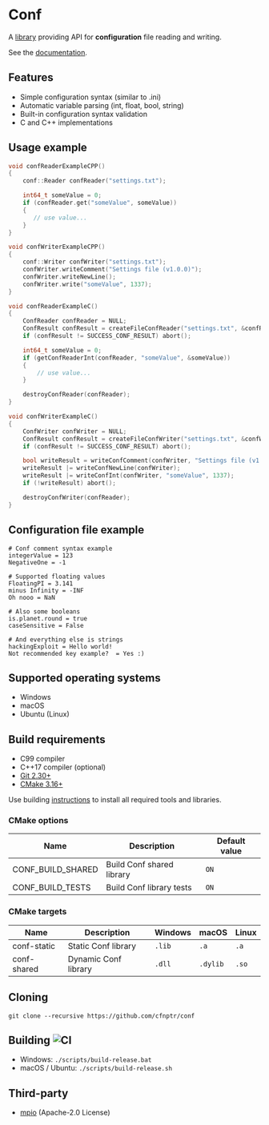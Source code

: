 # Conf

A [library](https://github.com/cfnptr/conf) providing API for **configuration** file reading and writing.

See the [documentation](https://cfnptr.github.io/conf).

## Features

* Simple configuration syntax (similar to .ini)
* Automatic variable parsing (int, float, bool, string)
* Built-in configuration syntax validation
* C and C++ implementations

## Usage example

```cpp
void confReaderExampleCPP()
{
    conf::Reader confReader("settings.txt");

    int64_t someValue = 0;
    if (confReader.get("someValue", someValue))
    {
       // use value...
    }
}

void confWriterExampleCPP()
{
    conf::Writer confWriter("settings.txt");
    confWriter.writeComment("Settings file (v1.0.0)");
    confWriter.writeNewLine();
    confWriter.write("someValue", 1337);
}
```

```c
void confReaderExampleC()
{
    ConfReader confReader = NULL;
    ConfResult confResult = createFileConfReader("settings.txt", &confReader, NULL);
    if (confResult != SUCCESS_CONF_RESULT) abort();

	int64_t someValue = 0;
	if (getConfReaderInt(confReader, "someValue", &someValue))
	{
		// use value...
	}

	destroyConfReader(confReader);
}

void confWriterExampleC()
{
    ConfWriter confWriter = NULL;
    ConfResult confResult = createFileConfWriter("settings.txt", &confWriter);
    if (confResult != SUCCESS_CONF_RESULT) abort();

    bool writeResult = writeConfComment(confWriter, "Settings file (v1.0.0)");
    writeResult |= writeConfNewLine(confWriter);
    writeResult |= writeConfInt(confWriter, "someValue", 1337);
    if (!writeResult) abort();

    destroyConfWriter(confReader);
}
```

## Configuration file example

```
# Conf comment syntax example
integerValue = 123
NegativeOne = -1

# Supported floating values
FloatingPI = 3.141
minus Infinity = -INF
Oh nooo = NaN

# Also some booleans
is.planet.round = true
caseSensitive = False

# And everything else is strings
hackingExploit = Hello world!
Not recommended key example?  = Yes :)
```

## Supported operating systems

* Windows
* macOS
* Ubuntu (Linux)

## Build requirements

* C99 compiler
* C++17 compiler (optional)
* [Git 2.30+](https://git-scm.com/)
* [CMake 3.16+](https://cmake.org/)

Use building [instructions](BUILDING.md) to install all required tools and libraries.

### CMake options

| Name              | Description               | Default value |
|-------------------|---------------------------|---------------|
| CONF_BUILD_SHARED | Build Conf shared library | `ON`          |
| CONF_BUILD_TESTS  | Build Conf library tests  | `ON`          |

### CMake targets

| Name        | Description          | Windows | macOS    | Linux |
|-------------|----------------------|---------|----------|-------|
| conf-static | Static Conf library  | `.lib`  | `.a`     | `.a`  |
| conf-shared | Dynamic Conf library | `.dll`  | `.dylib` | `.so` |

## Cloning

```
git clone --recursive https://github.com/cfnptr/conf
```

## Building ![CI](https://github.com/cfnptr/pack/actions/workflows/cmake.yml/badge.svg)

* Windows: ```./scripts/build-release.bat```
* macOS / Ubuntu: ```./scripts/build-release.sh```

## Third-party

* [mpio](https://github.com/cfnptr/mpio/) (Apache-2.0 License)